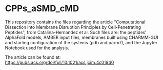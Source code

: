 # CPPs_aSMD_cMD

This repository contains the files regarding the article "Computational Dissection into Membrane Disruption Principles by Cell-Penetrating Peptides", from Catalina-Hernandez et al. Such files are: the peptides' AlphaFold models, AMBER input files, membranes built using CHARMM-GUI and starting configuration of the systems (pdb and parm7), and the Jupyter Notebook used for the analysis.

The article can be found at:
https://pubs.acs.org/doi/full/10.1021/acs.jcim.4c01940
